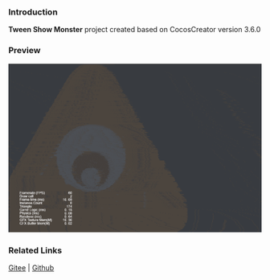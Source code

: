 ### Introduction
**Tween Show Monster** project created based on CocosCreator version 3.6.0

### Preview
![image](../../../gif/202203/2022030505.gif)

### Related Links
[Gitee](https://gitee.com/mirrors_cocos-creator/example-cases/tree/v2.4.3/assets/cases/03_gameplay/tween) | [Github](https://github.com/cocos/example-projects/blob/v2.4.3/assets/cases/03_gameplay/tween)
